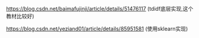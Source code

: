 https://blog.csdn.net/baimafujinji/article/details/51476117 (tdidf底层实现,这个教材比较好) 

https://blog.csdn.net/yeziand01/article/details/85951581 (使用sklearn实现) 
